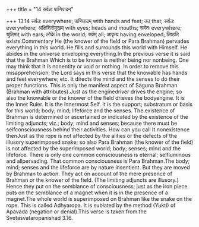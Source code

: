 +++
title = "14 सर्वतः पाणिपादम्"

+++
13.14 सर्वतः everywhere; पाणिपादम् with hands and feet; तत् that; सर्वतः
everywhere; अक्षिशिरोमुखम् with eyes; heads and mouths; सर्वतः
everywhere; श्रुतिमत् with ears; लोके in the world; सर्वम् all; आवृत्य
having enveloped; तिष्ठति exists.Commentary He (the knower of the field
or Para Brahman) pervades everything in this world. He fills and
surrounds this world with Himself. He abides in the universe enveloping
everything.In the previous verse it is said that the Brahman Which is to
be known is neither being nor nonbeing. One may think that It is
nonentity or void or nothing. In order to remove this misapprehension;
the Lord says in this verse that the knowable has hands and feet
everywhere; etc. It directs the mind and the senses to do their proper
functions. This is only the manifest aspect of Saguna Brahman (Brahman
with attributes).Just as the enginedriver drives the engine; so also the
knowable or the knower of the field drieves the bodyengine. It is the
Inner Ruler. It is the innermost Self. It is the support; substratum or
basis for this world; body; mind; lifeforce and the senses. The
existence of Brahman is determined or ascertained or indicated by the
existence of the limiting adjuncts; viz.; body; mind and senses; because
there must be selfconsciousness behind their activities. How can you
call It nonexistence thenJust as the rope is not affected by the alities
or the defects of the illusory superimposed snake; so also Para Brahman
(the knower of the field) is not affected by the superimposed world;
body; senses; mind and the lifeforce. There is only one common
consciousness is eternal; selfluminous and allpervading. That common
consciousness is Para Brahman.The body; mind; senses and the lifeforce
are by nature insentient. But they are moved by Brahman to action. They
act on account of the mere presence of Brahman or the knower of the
field. (The limiting adjuncts are illusory.) Hence they put on the
semblance of consciousness; just as the iron piece puts on the semblance
of a magnet when it is in the presence of a magnet.The whole world is
superimposed on Brahman like the snake on the rope. This is called
Adhyaropa. It is sublated by the method (Yukti) of Apavada (negation or
denial).This verse is taken from the Svetasvataropanishad 3.16.
